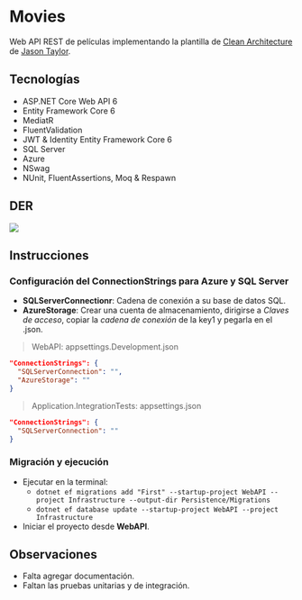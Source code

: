 # Movies
Web API REST de películas implementando la plantilla de [Clean Architecture](https://github.com/jasontaylordev/CleanArchitecture) de [Jason Taylor](https://github.com/jasontaylordev).


## Tecnologías
* ASP.NET Core Web API 6
* Entity Framework Core 6
* MediatR
* FluentValidation
* JWT & Identity Entity Framework Core 6
* SQL Server
* Azure
* NSwag
* NUnit, FluentAssertions, Moq & Respawn


## DER
<img src="https://user-images.githubusercontent.com/66186644/151639748-efb3e67f-bf75-470a-8553-570259e8a887.png"/>


## Instrucciones
### Configuración del ConnectionStrings para Azure y SQL Server
* **SQLServerConnectionr**: Cadena de conexión a su base de datos SQL.
* **AzureStorage**: Crear una cuenta de almacenamiento, dirigirse a _Claves de acceso_, copiar la _cadena de conexión_ de la key1 y pegarla en el .json.
> WebAPI: appsettings.Development.json
```json
"ConnectionStrings": {
  "SQLServerConnection": "",
  "AzureStorage": ""
}
```
> Application.IntegrationTests: appsettings.json
```json
"ConnectionStrings": {
  "SQLServerConnection": ""
}
```


### Migración y ejecución
* Ejecutar en la terminal:
  * `dotnet ef migrations add "First" --startup-project WebAPI --project Infrastructure --output-dir Persistence/Migrations`
  * `dotnet ef database update --startup-project WebAPI --project Infrastructure`
* Iniciar el proyecto desde **WebAPI**.


## Observaciones
* Falta agregar documentación.
* Faltan las pruebas unitarias y de integración.
